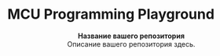 # MCU Programming Playground

<p align="center">
  <b>Название вашего репозитория</b><br>
  Описание вашего репозитория здесь.
</p>
